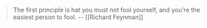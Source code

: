 > The first principle is hat you must not fool yourself, and you're the easiest person to fool.
> -- [[Richard Feynman]]

